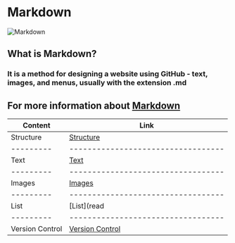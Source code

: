 # Markdown
![Markdown](https://upload.wikimedia.org/wikipedia/commons/thumb/4/48/Markdown-mark.svg/1200px-Markdown-mark.svg.png)
## What is Markdown?
### It is a method for designing a website using GitHub - text, images, and menus, usually with the extension .md

## For more information about [Markdown](https://rashaalkyeam.github.io/read/read1)
|Content  | Link                             |
|---------|----------------------------------|
|Structure| [Structure](read1)               |
|---------|----------------------------------|
|Text     | [Text](read2)                    |
|---------|----------------------------------|
|Images   | [Images](read3)                  |
|---------|----------------------------------|
|List     | [List](read                      |
|---------|----------------------------------|
|Version Control| [Version Control](read5)   |

